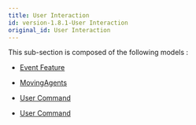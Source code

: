 ```yaml
---
title: User Interaction
id: version-1.8.1-User Interaction
original_id: User Interaction
---
```



This sub-section is composed of the following models :

* [Event Feature](references#UserInteractionEventLayer)

* [MovingAgents](references#UserInteractionMovingAgents)

* [User Command](references#UserInteractionUserCommand)

* [User Command](references#UserInteractionUserControlArchitecture)

